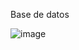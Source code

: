 Base de datos 

![image](https://github.com/user-attachments/assets/fbfd6828-96a4-4dcf-beb5-875b2b25589d)
